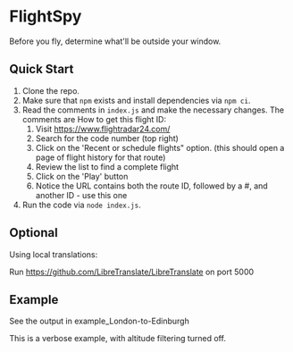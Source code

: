 # FlightSpy

Before you fly, determine what'll be outside your window.

## Quick Start

1. Clone the repo.
2. Make sure that `npm` exists and install dependencies via `npm ci`.
3. Read the comments in `index.js` and make the necessary changes. The comments are
    How to get this flight ID:
    1. Visit https://www.flightradar24.com/
    2. Search for the code number (top right)
    3. Click on the 'Recent or schedule flights" option.
        (this should open a page of flight history for that route)
    4. Review the list to find a complete flight
    5. Click on the 'Play' button
    6. Notice the URL contains both the route ID, followed by a #, and another ID - use this one
4. Run the code via `node index.js`.

## Optional

Using local translations:

Run https://github.com/LibreTranslate/LibreTranslate on port 5000

## Example

See the output in example_London-to-Edinburgh

This is a verbose example, with altitude filtering turned off.
